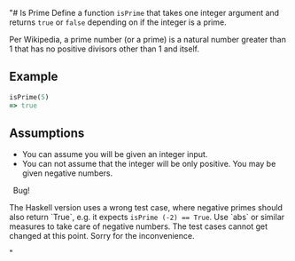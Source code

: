 "# Is Prime
Define a function `isPrime` that takes one integer argument and returns `true` or `false` depending on if the integer is a prime.

Per Wikipedia, a prime number (or a prime) is a natural number greater than 1 that has no positive divisors other than 1 and itself.

## Example
```ruby
isPrime(5)
=> true
```

## Assumptions
* You can assume you will be given an integer input.
* You can not assume that the integer will be only positive. You may be given negative numbers.

<div style=\"border:1px solid #a00;padding-left:8em;position:relative;\"><span style=\"background:#a00;display:inline-box;padding:0.5em 0.5em;position:absolute;left:0;top:0;bottom:0;vertical-align:middle;font-size:2em;font-variant:small-caps\">Bug!</span><p>The Haskell version uses a wrong test case, where negative primes should also return `True`, e.g. it expects <code>isPrime&nbsp;(-2)&nbsp;==&nbsp;True</code>. Use `abs` or similar measures to take care of negative numbers. The test cases cannot get changed at this point. Sorry for the inconvenience.</p>
</div>"